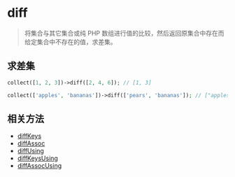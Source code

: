 # diff

> 将集合与其它集合或纯 PHP 数组进行值的比较，然后返回原集合中存在而给定集合中不存在的值，求差集。

## 求差集

```php
collect([1, 2, 3])->diff([2, 4, 6]); // [1, 3]

collect(['apples', 'bananas'])->diff(['pears', 'bananas']); // ["apples"]
```

## 相关方法

- [diffKeys](diffKeys.md)
- [diffAssoc](diffAssoc.md)
- [diffUsing](diffUsing.md)
- [diffKeysUsing](diffKeysUsing.md)
- [diffAssocUsing](diffAssocUsing.md)
